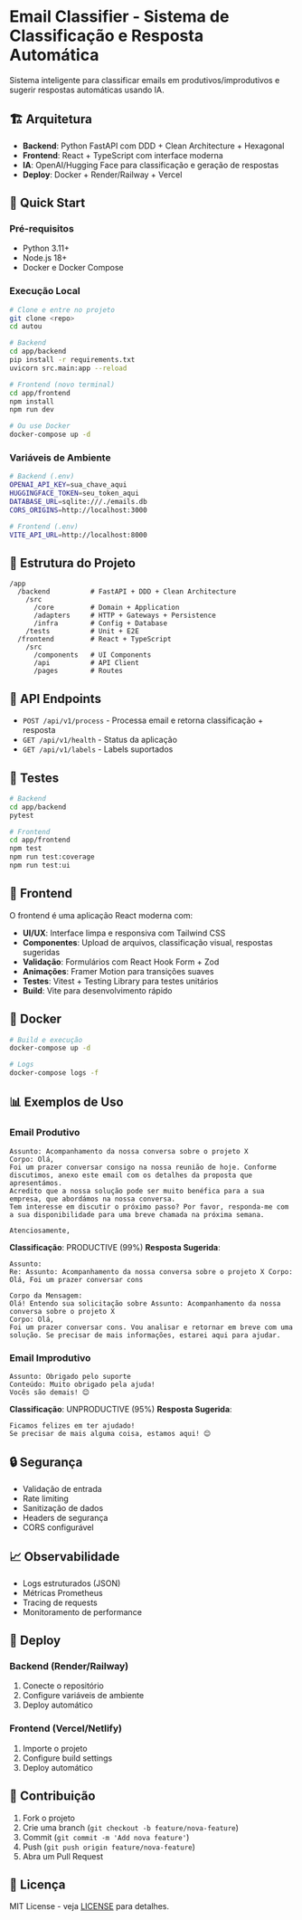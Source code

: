 # Email Classifier - Sistema de Classificação e Resposta Automática

Sistema inteligente para classificar emails em produtivos/improdutivos e sugerir respostas automáticas usando IA.

## 🏗️ Arquitetura

- **Backend**: Python FastAPI com DDD + Clean Architecture + Hexagonal
- **Frontend**: React + TypeScript com interface moderna
- **IA**: OpenAI/Hugging Face para classificação e geração de respostas
- **Deploy**: Docker + Render/Railway + Vercel

## 🚀 Quick Start

### Pré-requisitos
- Python 3.11+
- Node.js 18+
- Docker e Docker Compose

### Execução Local

```bash
# Clone e entre no projeto
git clone <repo>
cd autou

# Backend
cd app/backend
pip install -r requirements.txt
uvicorn src.main:app --reload

# Frontend (novo terminal)
cd app/frontend
npm install
npm run dev

# Ou use Docker
docker-compose up -d
```

### Variáveis de Ambiente

```bash
# Backend (.env)
OPENAI_API_KEY=sua_chave_aqui
HUGGINGFACE_TOKEN=seu_token_aqui
DATABASE_URL=sqlite:///./emails.db
CORS_ORIGINS=http://localhost:3000

# Frontend (.env)
VITE_API_URL=http://localhost:8000
```

## 📁 Estrutura do Projeto

```
/app
  /backend          # FastAPI + DDD + Clean Architecture
    /src
      /core         # Domain + Application
      /adapters     # HTTP + Gateways + Persistence
      /infra        # Config + Database
    /tests          # Unit + E2E
  /frontend         # React + TypeScript
    /src
      /components   # UI Components
      /api          # API Client
      /pages        # Routes
```

## 🔧 API Endpoints

- `POST /api/v1/process` - Processa email e retorna classificação + resposta
- `GET /api/v1/health` - Status da aplicação
- `GET /api/v1/labels` - Labels suportados

## 🧪 Testes

```bash
# Backend
cd app/backend
pytest

# Frontend
cd app/frontend
npm test
npm run test:coverage
npm run test:ui
```

## 🎨 Frontend

O frontend é uma aplicação React moderna com:

- **UI/UX**: Interface limpa e responsiva com Tailwind CSS
- **Componentes**: Upload de arquivos, classificação visual, respostas sugeridas
- **Validação**: Formulários com React Hook Form + Zod
- **Animações**: Framer Motion para transições suaves
- **Testes**: Vitest + Testing Library para testes unitários
- **Build**: Vite para desenvolvimento rápido

## 🐳 Docker

```bash
# Build e execução
docker-compose up -d

# Logs
docker-compose logs -f
```

## 📊 Exemplos de Uso

### Email Produtivo
```
Assunto: Acompanhamento da nossa conversa sobre o projeto X
Corpo: Olá,
Foi um prazer conversar consigo na nossa reunião de hoje. Conforme discutimos, anexo este email com os detalhes da proposta que apresentámos. 
Acredito que a nossa solução pode ser muito benéfica para a sua empresa, que abordámos na nossa conversa. 
Tem interesse em discutir o próximo passo? Por favor, responda-me com a sua disponibilidade para uma breve chamada na próxima semana.

Atenciosamente,
```

**Classificação**: PRODUCTIVE (99%)
**Resposta Sugerida**: 
```
Assunto:
Re: Assunto: Acompanhamento da nossa conversa sobre o projeto X Corpo: Olá, Foi um prazer conversar cons

Corpo da Mensagem:
Olá! Entendo sua solicitação sobre Assunto: Acompanhamento da nossa conversa sobre o projeto X
Corpo: Olá,
Foi um prazer conversar cons. Vou analisar e retornar em breve com uma solução. Se precisar de mais informações, estarei aqui para ajudar.
```

### Email Improdutivo
```
Assunto: Obrigado pelo suporte
Conteúdo: Muito obrigado pela ajuda! 
Vocês são demais! 😊
```

**Classificação**: UNPRODUCTIVE (95%)
**Resposta Sugerida**: 
```
Ficamos felizes em ter ajudado! 
Se precisar de mais alguma coisa, estamos aqui! 😊
```

## 🔒 Segurança

- Validação de entrada
- Rate limiting
- Sanitização de dados
- Headers de segurança
- CORS configurável

## 📈 Observabilidade

- Logs estruturados (JSON)
- Métricas Prometheus
- Tracing de requests
- Monitoramento de performance

## 🚀 Deploy

### Backend (Render/Railway)
1. Conecte o repositório
2. Configure variáveis de ambiente
3. Deploy automático

### Frontend (Vercel/Netlify)
1. Importe o projeto
2. Configure build settings
3. Deploy automático

## 🤝 Contribuição

1. Fork o projeto
2. Crie uma branch (`git checkout -b feature/nova-feature`)
3. Commit (`git commit -m 'Add nova feature'`)
4. Push (`git push origin feature/nova-feature`)
5. Abra um Pull Request

## 📝 Licença

MIT License - veja [LICENSE](LICENSE) para detalhes.
